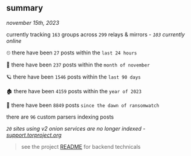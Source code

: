 
## summary
_november 15th, 2023_

currently tracking `163` groups across `299` relays & mirrors - _`103` currently online_

⏲ there have been `27` posts within the `last 24 hours`

🦈 there have been `237` posts within the `month of november`

🪐 there have been `1546` posts within the `last 90 days`

🏚 there have been `4159` posts within the `year of 2023`

🦕 there have been `8849` posts `since the dawn of ransomwatch`

there are `96` custom parsers indexing posts

_`20` sites using v2 onion services are no longer indexed - [support.torproject.org](https://support.torproject.org/onionservices/v2-deprecation/)_

> see the project [README](https://github.com/joshhighet/ransomwatch#ransomwatch--) for backend technicals

